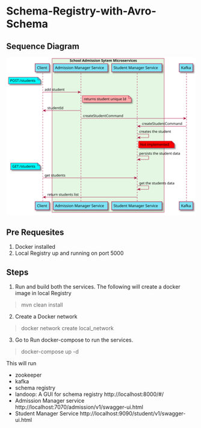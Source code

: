 # Schema-Registry-with-Avro-Schema
## Sequence Diagram
![](https://github.com/Ruthwik/Schema-Registry-with-Avro-Schema/blob/master/design/school_admission_system.svg)

## Pre Requesites
1. Docker installed
2. Local Registry up and running on port 5000

## Steps
1. Run and build both the services. The following will create a docker image in local Registry
  > mvn clean install 
2. Create a Docker network
> docker network create local_network
3. Go to Run docker-compose to run the services.
> docker-compose up -d

   This will run
   * zookeeper
   * kafka
   * schema registry
   * landoop: A GUI for schema registry http://localhost:8000/#/
   * Admission Manager service http://localhost:7070/admission/v1/swagger-ui.html
   * Student Manager Service http://localhost:9090/student/v1/swagger-ui.html
